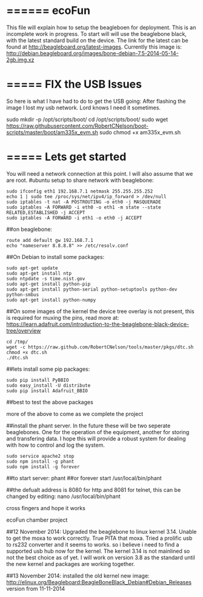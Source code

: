 ======
ecoFun
======
This file will explain how to setup the beagleboen for deployment.  This is an incomplete work in progress.  To start will will use the beaglebone black, with the latest standard build on the device.  The link for the latest can be found at http://beagleboard.org/latest-images.  Currently this image is:
http://debian.beagleboard.org/images/bone-debian-7.5-2014-05-14-2gb.img.xz

=====
FIX the USB Issues
=====
So here is what I have had to do to get the USB going:
After flashing the image I lost my usb network.  Lord knows I need it sometimes.


sudo mkdir -p /opt/scripts/boot/ 
cd /opt/scripts/boot/ 
sudo wget https://raw.githubusercontent.com/RobertCNelson/boot-scripts/master/boot/am335x_evm.sh 
sudo chmod +x am335x_evm.sh 

=====
Lets get started
=====
You will need a network connection at this point.  I will also assume that we are root.
#ubuntu setup to share network with beaglebone:

    sudo ifconfig eth1 192.168.7.1 netmask 255.255.255.252
    echo 1 | sudo tee /proc/sys/net/ipv4/ip_forward > /dev/null
    sudo iptables -t nat -A POSTROUTING -o eth0 -j MASQUERADE
    sudo iptables -A FORWARD -i eth0 -o eth1 -m state --state RELATED,ESTABLISHED -j ACCEPT
    sudo iptables -A FORWARD -i eth1 -o eth0 -j ACCEPT

##on beaglebone:

    route add default gw 192.168.7.1
    echo "nameserver 8.8.8.8" >> /etc/resolv.conf

##On Debian to install some packages:

    sudo apt-get update 
    sudo apt-get install ntp
    sudo ntpdate -s time.nist.gov
    sudo apt-get install python-pip    
    sudo apt-get install python-serial python-setuptools python-dev python-smbus 
    sudo apt-get install python-numpy


##On some images of the kernel the device tree overlay is not present, this is required
for muxing the pins, read more at:
https://learn.adafruit.com/introduction-to-the-beaglebone-black-device-tree/overview

    cd /tmp/
    wget -c https://raw.github.com/RobertCNelson/tools/master/pkgs/dtc.sh 
    chmod +x dtc.sh 
    ./dtc.sh 

##lets install some pip packages:

    sudo pip install PyBBIO
    sudo easy_install -U distribute
    sudo pip install Adafruit_BBIO

##best to test the above packages

more of the above to come as we complete the project

##install the phant server.  In the future these will be two seperate beaglebones.  One for the operation of the equipment, another for storing and transfering data.  I hope this will provide a robust system for dealing with how to control and log the system.

    sudo service apache2 stop
    sudo npm install -g phant
    sudo npm install -g forever

##to start server:
    phant
##or
    forever start /usr/local/bin/phant

##the defualt address is 8080 for http and 8081 for telnet, this can be changed by editing:
    nano /usr/local/bin/phant

cross fingers and hope it works

ecoFun chamber project

##12 November 2014:
Upgraded the beaglebone to linux kernel 3.14.  Unable to get the moxa to work correctly.  True PITA that moxa.  Tried a prolific usb to rs232 converter and it seems to works.  so i believe i need to find a supported usb hub now for the kernel.  The kernel 3.14 is not mainlined so not the best choice as of yet.  I will work on version 3.8 as the standard until the new kernel and packages are working together.

##13 November 2014:
installed the old kernel new image:
http://elinux.org/Beagleboard:BeagleBoneBlack_Debian#Debian_Releases
version from 11-11-2014
